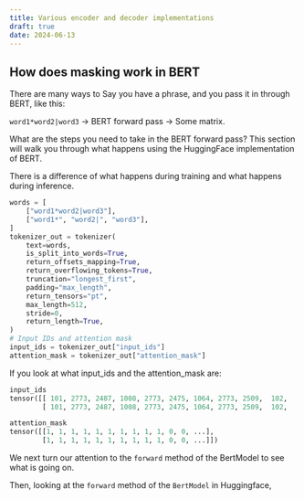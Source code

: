 ```yaml
---
title: Various encoder and decoder implementations
draft: true
date: 2024-06-13
---
```

## How does masking work in BERT

There are many ways to 
Say you have a phrase, and you pass it in through BERT, like this: 

`word1*word2|word3` ->  BERT forward pass -> Some matrix. 

What are the steps you need to take in the BERT forward pass? This section will walk you through what happens using the HuggingFace implementation of BERT. 

There is a difference of what happens during training and what happens during inference. 



```python
words = [
	["word1*word2|word3"],
	["word1*", "word2|", "word3"],
]
tokenizer_out = tokenizer(
	text=words,
	is_split_into_words=True,
	return_offsets_mapping=True,
	return_overflowing_tokens=True,
	truncation="longest_first",
	padding="max_length",
	return_tensors="pt",
	max_length=512,
	stride=0,
	return_length=True,
)
# Input IDs and attention mask
input_ids = tokenizer_out["input_ids"]
attention_mask = tokenizer_out["attention_mask"]
```

If you look at what input_ids and the attention_mask are: 
```python
input_ids
tensor([[ 101, 2773, 2487, 1008, 2773, 2475, 1064, 2773, 2509,  102,    0, 0, ...],
        [ 101, 2773, 2487, 1008, 2773, 2475, 1064, 2773, 2509,  102,    0, 0, ...]])

attention_mask
tensor([[1, 1, 1, 1, 1, 1, 1, 1, 1, 1, 0, 0, ...],
        [1, 1, 1, 1, 1, 1, 1, 1, 1, 1, 0, 0, ...]])

```
We next turn our attention to the `forward` method of the BertModel to see what is going on. 



Then, looking at the `forward` method of the `BertModel` in Huggingface, 
